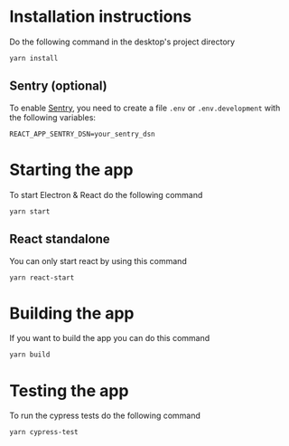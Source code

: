 Installation instructions
=========================
Do the following command in the desktop's project directory
```
yarn install
```

## Sentry (optional)
To enable [Sentry](https://sentry.io), you need to create a file `.env` or `.env.development` with the following variables:
```
REACT_APP_SENTRY_DSN=your_sentry_dsn
```

Starting the app
=================
To start Electron & React do the following command
```
yarn start
```

## React standalone
You can only start react by using this command
```
yarn react-start
```

Building the app
================
If you want to build the app you can do this command
```
yarn build
```

Testing the app
===============
To run the cypress tests do the following command
```
yarn cypress-test
```
